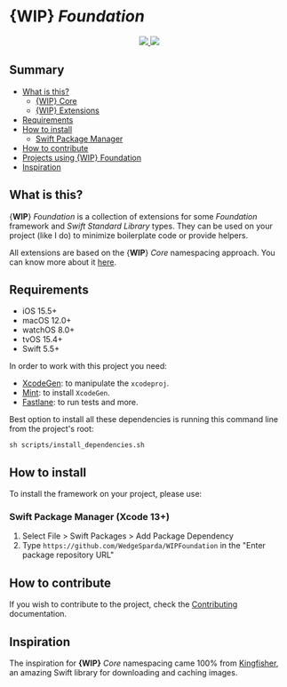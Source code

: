 # {**WIP**} *Foundation*

<div align="center">
  <a href="https://github.com/WedgeSparda/WIPFoundation/actions?query=workflow">
    <img src="https://github.com/WedgeSparda/WIPFoundation/actions/workflows/ci.yml/badge.svg"/>
  </a>
  <a href="https://swift.org/package-manager/">
    <img src="https://img.shields.io/badge/SPM-supported-orange.svg?style=flat"/>
  </a>
</div>

## Summary
* [What is this?](#what-is-this)
  * [{WIP} Core](docs/WIPCore.md)
  * [{WIP} Extensions](docs/WIPExtensions.md)
* [Requirements](#requirement)
* [How to install](#how-to-install)
  * [Swift Package Manager](#swift-package-manager)
* [How to contribute](#how-to-contribute)
* [Projects using {WIP} Foundation](#projects-using-wip-foundation)
* [Inspiration](#inspiration)

## What is this?

{**WIP**} *Foundation* is a collection of extensions for some *Foundation* framework and *Swift Standard Library* types. They can be used on your project (like I do) to minimize boilerplate code or provide helpers.

All extensions are based on the {**WIP**} *Core* namespacing approach. You can know more about it [here](docs/WIPCore.md).

## Requirements
+ iOS 15.5+ 
+ macOS 12.0+
+ watchOS 8.0+
+ tvOS 15.4+
+ Swift 5.5+ 


In order to work with this project you need:

- [XcodeGen](https://github.com/yonaskolb/XcodeGen): to manipulate the `xcodeproj`.
- [Mint](https://github.com/yonaskolb/Mint): to install `XcodeGen`.
- [Fastlane](https://fastlane.tools/): to run tests and more.


Best option to install all these dependencies is running this command line from the project's root:
```
sh scripts/install_dependencies.sh
```

## How to install

To install the framework on your project, please use:

### Swift Package Manager (Xcode 13+)

1. Select File > Swift Packages > Add Package Dependency
2. Type `https://github.com/WedgeSparda/WIPFoundation` in the "Enter package repository URL"

## How to contribute

If you wish to contribute to the project, check the [Contributing](CONTRIBUTING.md) documentation.

## Inspiration

The inspiration for **{WIP}** *Core* namespacing came 100% from [Kingfisher](https://github.com/onevcat/Kingfisher), an amazing Swift library for downloading and caching images.

